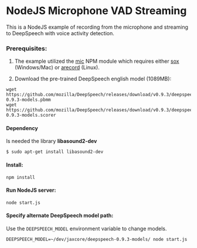 <!-- source: https://github.com/mozilla/DeepSpeech-examples/blob/r0.9/nodejs_mic_vad_streaming/Readme.md -->

# NodeJS Microphone VAD Streaming

This is a NodeJS example of recording from the microphone and streaming to
DeepSpeech with voice activity detection.

### Prerequisites:

1. The example utilized the [mic](https://github.com/ashishbajaj99/mic) NPM module which requires
   either [sox](http://sox.sourceforge.net/) (Windows/Mac) or [arecord](http://alsa-project.org/) (Linux).

2. Download the pre-trained DeepSpeech english model (1089MB):

```
wget https://github.com/mozilla/DeepSpeech/releases/download/v0.9.3/deepspeech-0.9.3-models.pbmm
wget https://github.com/mozilla/DeepSpeech/releases/download/v0.9.3/deepspeech-0.9.3-models.scorer
```

#### Dependency

Is needed the library **libasound2-dev**

```
$ sudo apt-get install libasound2-dev
```

#### Install:

```
npm install
```

#### Run NodeJS server:

```
node start.js
```

#### Specify alternate DeepSpeech model path:

Use the `DEEPSPEECH_MODEL` environment variable to change models.

```
DEEPSPEECH_MODEL=~/dev/jaxcore/deepspeech-0.9.3-models/ node start.js
```

